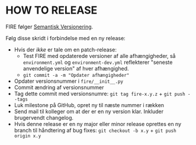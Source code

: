 # HOW TO RELEASE

FIRE følger [Semantisk Versionering](https://semver.org/).

Følg disse skridt i forbindelse med en ny release:

- Hvis der *ikke* er tale om en patch-release:
  - Test FIRE med opdaterede versioner af alle afhængigheder, så `environment.yml` og `environment-dev.yml` reflekterer "seneste anvendelige version" af hver afhængighed.
  - `git commit -a -m "Opdater afhængigheder"`
- Opdater versionsnummer i `fire/__init__.py`
- Commit ændring af versionsnummer
- Tag dette commit med versionsnumre: `git tag fire-x.y.z` + `git push --tags`
- Luk milestone på GitHub, opret ny til næste nummer i rækken
- Send mail til kolleger om at der er en ny version klar. Inkluder brugervendt changelog.
- Hvis denne release er en ny major eller minor release oprettes en ny branch til håndtering af bug fixes: `git checkout -b x.y` + `git push origin x.y`
